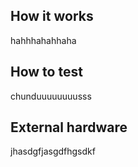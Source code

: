 <!---

This file is used to generate your project datasheet. Please fill in the information below and delete any unused
sections.

You can also include images in this folder and reference them in the markdown. Each image must be less than
512 kb in size, and the combined size of all images must be less than 1 MB.
-->

## How it works

hahhhahahhaha

## How to test

chunduuuuuuuusss
## External hardware

jhasdgfjasgdfhgsdkf
